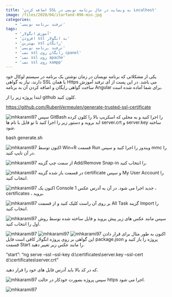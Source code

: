 ```yaml
---
title: 'اضافه کردن SSL به وبسایت در حال برنامه نویسی در Localhost'
image: /files/2020/04/itarfand-896-min.jpg
categories:
    - 'ترفند برنامه نویسی'
tags:
    - 'آموزش انگولار'
    - 'افزودن ssl به انگولار'
    - 'بهترین ssl رایگان'
    - 'ترفند برنامه نویسی'
    - 'نصب ssl رایگان روی cpanel'
    - 'نصب ssl روی apache'
    - 'نصب ssl روی xampp'
---
```


یکی از مشکلاتی که برنامه نویسان در زمان نوشتن یک برنامه در سیستم لوکال خود دارند، نیاز به گواهی SSL یا همان Https می باشد. در این پست از آی ترفند آموزش ساخت گواهی رایگان و اضافه کردن آن به برنامه Angular برای شما آماده شده است.

ابتدا پروژه زیر را از github کلون کنید.

<https://github.com/RubenVermeulen/generate-trusted-ssl-certificate>

![mhkarami97](/files/2020/04/itarfand-884-min.jpg)
سپس GitBash را اجرا کنید و به محلی که اسکریپ بالا را کلون کرده اید بروید و دستور زیر را اجرا کنید تا تو فایل با نام ها server.crt و server.key ساخته شود.

bash generate.sh

![mhkarami97](/files/2020/04/itarfand-885-min.jpg)
اکنون توسط Win+R قسمت Run ویندوز را اجرا کنید و سپس mmc را در آن تایپ کنید.

![mhkarami97](/files/2020/04/itarfand-886-min.jpg)
از سمت چپ گزینه Add/Remove Snap-in را انتخاب کنید.

![mhkarami97](/files/2020/04/itarfand-887-min.jpg)
در قسمت باز شده گزینه certificate و سپس My User Account را انتخاب کنید.

![mhkarami97](/files/2020/04/itarfand-888-min.jpg)
اکنون یک Console 1 جدید اجرا می شود. در آن به آدرس عکس ، certificates ، بروید.

![mhkarami97](/files/2020/04/itarfand-889-min.jpg)
بر روی آن راست کلیک کنید و از قسمت All Task گزینه Import را انتخاب کنید.

![mhkarami97](/files/2020/04/itarfand-890-min.jpg)
سپس مانند عکس های زیر پیش بروید و فایل ساخته شده توسط روش اول را انتخاب کنید.

![mhkarami97](/files/2020/04/itarfand-891-min.jpg)
![mhkarami97](/files/2020/04/itarfand-892-min.jpg)
![mhkarami97](/files/2020/04/itarfand-893-min.jpg)
اکنون به طور مثال برای قرار دادن این گواهی بر روی پروژه انگولار کافی است فایل package.json پروژه را باز کنید و قسمت Start را مانند عکس زیر تغییر دهید.

“start”: “ng serve –ssl –ssl-key d:\\certificates\\server.key –ssl-cert d:\\certificates\\server.crt”

که در کد بالا باید آدرس فایل های خود را قرار دهید.

![mhkarami97](/files/2020/04/itarfand-894-min.jpg)
سپس پروژه بصورت خودکار در حالت https اجرا می شود.

![mhkarami97](/files/2020/04/itarfand-895-min.jpg)
